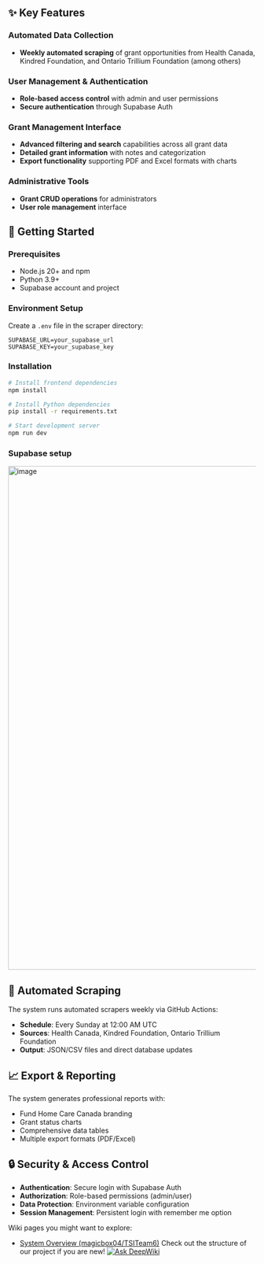 ## ✨ Key Features

### Automated Data Collection
- **Weekly automated scraping** of grant opportunities from Health Canada, Kindred Foundation, and Ontario Trillium Foundation (among others)

### User Management & Authentication
- **Role-based access control** with admin and user permissions
- **Secure authentication** through Supabase Auth 

### Grant Management Interface
- **Advanced filtering and search** capabilities across all grant data  
- **Detailed grant information** with notes and categorization
- **Export functionality** supporting PDF and Excel formats with charts 

### Administrative Tools
- **Grant CRUD operations** for administrators
- **User role management** interface


## 🚀 Getting Started

### Prerequisites
- Node.js 20+ and npm
- Python 3.9+
- Supabase account and project

### Environment Setup
Create a `.env` file in the scraper directory:
```env
SUPABASE_URL=your_supabase_url
SUPABASE_KEY=your_supabase_key
```

### Installation
```bash
# Install frontend dependencies
npm install

# Install Python dependencies
pip install -r requirements.txt

# Start development server
npm run dev
```
### Supabase setup
<img width="1084" height="1024" alt="image" src="https://github.com/user-attachments/assets/c7953143-78c5-4e7c-b355-52e09a39ee2c" />

## 🤖 Automated Scraping

The system runs automated scrapers weekly via GitHub Actions: 

- **Schedule**: Every Sunday at 12:00 AM UTC
- **Sources**: Health Canada, Kindred Foundation, Ontario Trillium Foundation
- **Output**: JSON/CSV files and direct database updates


## 📈 Export & Reporting

The system generates professional reports with: 
- Fund Home Care Canada branding
- Grant status charts
- Comprehensive data tables
- Multiple export formats (PDF/Excel)

## 🔒 Security & Access Control

- **Authentication**: Secure login with Supabase Auth
- **Authorization**: Role-based permissions (admin/user)
- **Data Protection**: Environment variable configuration
- **Session Management**: Persistent login with remember me option 

Wiki pages you might want to explore:
- [System Overview (magicbox04/TSITeam6)](/wiki/magicbox04/TSITeam6#1)
Check out the structure of our project if you are new!
[![Ask DeepWiki](https://deepwiki.com/badge.svg)](https://deepwiki.com/magicbox04/TSITeam6)
